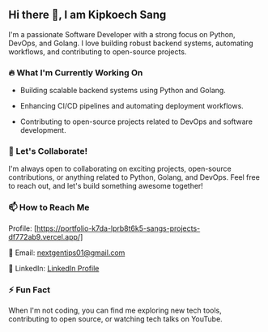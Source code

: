 ## Hi there 👋, I am Kipkoech Sang
I'm a passionate Software Developer with a strong focus on Python, DevOps, and Golang. I love building robust backend systems, automating workflows, and contributing to open-source projects.

### 🔥 What I'm Currently Working On

- Building scalable backend systems using Python and Golang.

- Enhancing CI/CD pipelines and automating deployment workflows.

- Contributing to open-source projects related to DevOps and software development.

### 🚀 Let's Collaborate!

I'm always open to collaborating on exciting projects, open-source contributions, or anything related to Python, Golang, and DevOps. Feel free to reach out, and let's build something awesome together!

### 📫 How to Reach Me
Profile: [https://portfolio-k7da-lprb8t6k5-sangs-projects-df772ab9.vercel.app/]

📧 Email: nextgentips01@gmail.com

💼 LinkedIn: [LinkedIn Profile](https://www.linkedin.com/in/sangkips/)

### ⚡ Fun Fact

When I'm not coding, you can find me exploring new tech tools, contributing to open source, or watching tech talks on YouTube.

